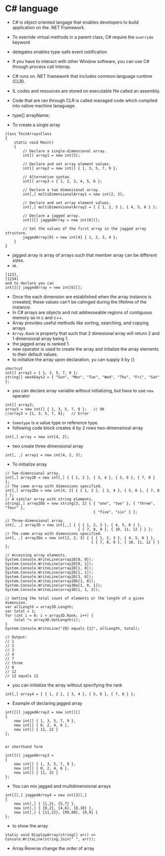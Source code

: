 # C# language
- C# is object oriented langage that enables developers to build application on the .NET Framework. 
- To override virtual methods in a parent class, C# require the `override` keyword
- delegates enables type-safe event notification
- If you have to interact with other Window software, you can use C# through process call Interop.
- C# runs on .NET framework that includes common language runtime (CLR). 
- IL codes and resources are stored on executable file called an assembly.
- Code that are ran through CLR is called managed code which compiled into native machine lanaguage.

- type[] arrayName;
- To create a single array
```
class TestArraysClass
{
    static void Main()
    {
        // Declare a single-dimensional array. 
        int[] array1 = new int[5];

        // Declare and set array element values.
        int[] array2 = new int[] { 1, 3, 5, 7, 9 };

        // Alternative syntax.
        int[] array3 = { 1, 2, 3, 4, 5, 6 };

        // Declare a two dimensional array.
        int[,] multiDimensionalArray1 = new int[2, 3];

        // Declare and set array element values.
        int[,] multiDimensionalArray2 = { { 1, 2, 3 }, { 4, 5, 6 } };

        // Declare a jagged array.
        int[][] jaggedArray = new int[6][];

        // Set the values of the first array in the jagged array structure.
        jaggedArray[0] = new int[4] { 1, 2, 3, 4 };
    }
}
```
- jagged array is array of arrays such that member array can be different sizes.
- ie.
```
[123],
[1234]
and to declare you can 
int[][] jaggedArray = new int[6][];
```
- Once the each dimension are established when the array instance is creeated, these values can't be cahnged during the lifetime of the instance.
- In C# arrays are objects and not addresseable regions of contiguous memory as in c and c++.
- Array provides useful methods like sorting, searching, and copying arrays
- `Array.Rank` is property that such that 2 dimesional array will return 2 and 1 dimensional array being 1.
- the jagged array is ranked 1.
- new operator is used to create the array and initalize the array elements to their default values.
- to initialize the array upon declaration, yu can supply it by {}
```
shortcut 
int[] array2 = { 1, 3, 5, 7, 9 };
string[] weekDays2 = { "Sun", "Mon", "Tue", "Wed", "Thu", "Fri", "Sat" };
```
- you can declare array variable without initializing, but have to use `new` operator
```
int[] array3;
array3 = new int[] { 1, 3, 5, 7, 9 };   // OK
//array3 = {1, 3, 5, 7, 9};   // Error
```
- `Sometype` is a value type or reference type. 
- following code block creates 4 by 2 rows two-dimensinoal array
```
int[,] array = new int[4, 2];
```
- two create three dimensional array
```
int[, ,] array1 = new int[4, 2, 3];
```
- To initialize array
```
// Two-dimensional array.
int[,] array2D = new int[,] { { 1, 2 }, { 3, 4 }, { 5, 6 }, { 7, 8 } };
// The same array with dimensions specified.
int[,] array2Da = new int[4, 2] { { 1, 2 }, { 3, 4 }, { 5, 6 }, { 7, 8 } };
// A similar array with string elements.
string[,] array2Db = new string[3, 2] { { "one", "two" }, { "three", "four" },
                                        { "five", "six" } };

// Three-dimensional array.
int[, ,] array3D = new int[,,] { { { 1, 2, 3 }, { 4, 5, 6 } }, 
                                 { { 7, 8, 9 }, { 10, 11, 12 } } };
// The same array with dimensions specified.
int[, ,] array3Da = new int[2, 2, 3] { { { 1, 2, 3 }, { 4, 5, 6 } }, 
                                       { { 7, 8, 9 }, { 10, 11, 12 } } };

// Accessing array elements.
System.Console.WriteLine(array2D[0, 0]);
System.Console.WriteLine(array2D[0, 1]);
System.Console.WriteLine(array2D[1, 0]);
System.Console.WriteLine(array2D[1, 1]);
System.Console.WriteLine(array2D[3, 0]);
System.Console.WriteLine(array2Db[1, 0]);
System.Console.WriteLine(array3Da[1, 0, 1]);
System.Console.WriteLine(array3D[1, 1, 2]);

// Getting the total count of elements or the length of a given dimension.
var allLength = array3D.Length;
var total = 1;
for (int i = 0; i < array3D.Rank; i++) {
    total *= array3D.GetLength(i);
}
System.Console.WriteLine("{0} equals {1}", allLength, total);

// Output:
// 1
// 2
// 3
// 4
// 7
// three
// 8
// 12
// 12 equals 12
```

- you can initialize the array without specifying the rank
```
int[,] array4 = { { 1, 2 }, { 3, 4 }, { 5, 6 }, { 7, 8 } };
```

- Example of declaring jagged array
```
int[][] jaggedArray2 = new int[][] 
{
    new int[] { 1, 3, 5, 7, 9 },
    new int[] { 0, 2, 4, 6 },
    new int[] { 11, 22 }
};


or shorthand form 

int[][] jaggedArray3 = 
{
    new int[] { 1, 3, 5, 7, 9 },
    new int[] { 0, 2, 4, 6 },
    new int[] { 11, 22 }
};

```

- You can mix jagged and multidimensional arrays
```
int[][,] jaggedArray4 = new int[3][,] 
{
    new int[,] { {1,3}, {5,7} },
    new int[,] { {0,2}, {4,6}, {8,10} },
    new int[,] { {11,22}, {99,88}, {0,9} } 
};
```

- to show the array 
```
static void DisplayArray(string[] arr) => Console.WriteLine(string.Join(" ", arr));
```
- Array.Reverse change the order of array

